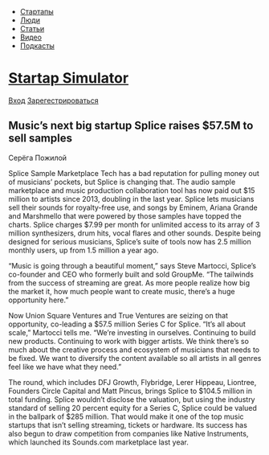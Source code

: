 <!DOCTYPE html>
<html lang="ru">
<head>
  <meta charset="utf-8">
  <title>Бложик</title>
<link rel="stylesheet" href="style.css>
  </head>
  <body>
    <header class="main-header">
      <div class="container">
        <nav class="main-navigation">
        <ul>
          <li>
            <a href="#">Стартапы</a>
            </li>
            <li>
              <a href="#">Люди</a>
              </li>
              <li>
                <a href="#">Статьи</a>
                </li>
                <li>
                  <a href="#">Видео</a>
                  </li>
                  <li>
                  <a href="#">Подкасты</a>
                   </li>
          </ul>
        </nav>
        <div class="index-logo">
          <h1><a href="https://www.yandex.ru">Startap Simulator</a></h1>
          </div>
        </div>
      <div class="user-block">
        <a class="login" href="#">Вход</a>
        <a class="password" href="#">Зарегестрироваться</a>
        </div>
  </header>
        <div class="headline">
          <h2>Music’s next big startup
Splice raises $57.5M to sell samples  </h2>
          </div>
          <div class="serega">
            <p>Серёга Пожилой</p>
            </div>
            <div class="text">
              <p>Splice Sample Marketplace
Tech has a bad reputation for pulling money out of musicians’ pockets, but Splice is changing that. The audio sample marketplace and music production collaboration tool has now paid out $15 million to artists since 2013, doubling in the last year. Splice  lets musicians sell their sounds for royalty-free use, and songs by Eminem, Ariana Grande and Marshmello that were powered by those samples have topped the charts. Splice charges $7.99 per month for unlimited access to its array of 3 million synthesizers, drum hits, vocal flares and other sounds. Despite being designed for serious musicians, Splice’s suite of tools now has 2.5 million monthly users, up from 1.5 million a year ago.

“Music is going through a beautiful moment,” says Steve Martocci,  Splice’s co-founder and CEO who formerly built and sold GroupMe. “The tailwinds from the success of streaming are great. As more people realize how big the market it, how much people want to create music, there’s a huge opportunity here.”

Now Union Square Ventures and True Ventures are seizing on that opportunity, co-leading a $57.5 million Series C for Splice. “It’s all about scale,” Martocci tells me. “We’re investing in ourselves. Continuing to build new products. Continuing to work with bigger artists. We think there’s so much about the creative process and ecosystem of musicians that needs to be fixed. We want to diversify the content available so all artists in all genres feel like we have what they need.”

The round, which includes DFJ Growth, Flybridge, Lerer Hippeau, Liontree, Founders Circle Capital and Matt Pincus, brings Splice to $104.5 million in total funding. Splice wouldn’t disclose the valuation, but using the industry standard of selling 20 percent equity for a Series C, Splice could be valued in the ballpark of $285 million. That would make it one of the top music startups that isn’t selling streaming, tickets or hardware. Its success has also begun to draw competition from companies like Native Instruments, which launched its Sounds.com marketplace last year.</p>
              </div>
    </body>
</html>
